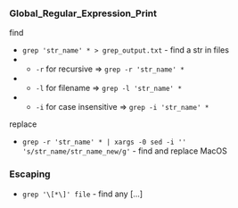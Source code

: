 ### Global_Regular_Expression_Print

find
- `grep 'str_name' * > grep_output.txt` - find a str in files
 - + `-r` for recursive => `grep -r 'str_name' *`
 - + `-l` for filename => `grep -l 'str_name' *`
 - + `-i` for case insensitive => `grep -i 'str_name' *`

replace
- `grep -r 'str_name' * | xargs -0 sed -i '' 's/str_name/str_name_new/g'` - find and replace MacOS
 
### Escaping
- `grep '\[*\]' file` - find any [...] 
